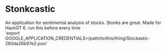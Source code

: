 # Stonkcastic

An application for sentimental analysis of stocks. Stonks are great. Made for HackGT 6.
run this before every time<br>
'export GOOGLE_APPLICATION_CREDENTIALS=/path/to/this/thing/Stockastic-280da26b97e2.json'
